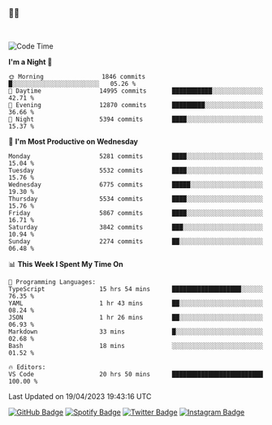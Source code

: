 ### 🤙🍺

<!-- <a href="https://github-readme-stats.vercel.app/api?username=hzak2xx&count_private=true&show_icons=true&theme=dracula">
  <img align="center" src="https://github-readme-stats.vercel.app/api?username=hzak2xx&count_private=true&show_icons=true&theme=dracula" />
</a>
</br> -->
</br>

<!--START_SECTION:waka-->
![Code Time](http://img.shields.io/badge/Code%20Time-2%2C342%20hrs%2012%20mins-blue)

**I'm a Night 🦉** 

```text
🌞 Morning                1846 commits        █░░░░░░░░░░░░░░░░░░░░░░░░   05.26 % 
🌆 Daytime                14995 commits       ███████████░░░░░░░░░░░░░░   42.71 % 
🌃 Evening                12870 commits       █████████░░░░░░░░░░░░░░░░   36.66 % 
🌙 Night                  5394 commits        ████░░░░░░░░░░░░░░░░░░░░░   15.37 % 
```
📅 **I'm Most Productive on Wednesday** 

```text
Monday                   5281 commits        ████░░░░░░░░░░░░░░░░░░░░░   15.04 % 
Tuesday                  5532 commits        ████░░░░░░░░░░░░░░░░░░░░░   15.76 % 
Wednesday                6775 commits        █████░░░░░░░░░░░░░░░░░░░░   19.30 % 
Thursday                 5534 commits        ████░░░░░░░░░░░░░░░░░░░░░   15.76 % 
Friday                   5867 commits        ████░░░░░░░░░░░░░░░░░░░░░   16.71 % 
Saturday                 3842 commits        ███░░░░░░░░░░░░░░░░░░░░░░   10.94 % 
Sunday                   2274 commits        ██░░░░░░░░░░░░░░░░░░░░░░░   06.48 % 
```


📊 **This Week I Spent My Time On** 

```text
💬 Programming Languages: 
TypeScript               15 hrs 54 mins      ███████████████████░░░░░░   76.35 % 
YAML                     1 hr 43 mins        ██░░░░░░░░░░░░░░░░░░░░░░░   08.24 % 
JSON                     1 hr 26 mins        ██░░░░░░░░░░░░░░░░░░░░░░░   06.93 % 
Markdown                 33 mins             █░░░░░░░░░░░░░░░░░░░░░░░░   02.68 % 
Bash                     18 mins             ░░░░░░░░░░░░░░░░░░░░░░░░░   01.52 % 

🔥 Editors: 
VS Code                  20 hrs 50 mins      █████████████████████████   100.00 % 
```


 Last Updated on 19/04/2023 19:43:16 UTC
<!--END_SECTION:waka-->

[![GitHub Badge](https://img.shields.io/badge/GitHub-100000?style=for-the-badge&logo=github&logoColor=white)](https://github.com/hzak2xx)
[![Spotify Badge](https://img.shields.io/badge/Spotify-1ED760?&style=for-the-badge&logo=spotify&logoColor=white)](https://open.spotify.com/user/uf90s6sbbh75a1mt44clkhkvf)
[![Twitter Badge](https://img.shields.io/badge/Twitter-1DA1F2?style=for-the-badge&logo=twitter&logoColor=white)](https://twitter.com/hzak2xx)
[![Instagram Badge](https://img.shields.io/badge/Instagram-E4405F?style=for-the-badge&logo=instagram&logoColor=white)](https://www.instagram.com/hzak2xx/)
